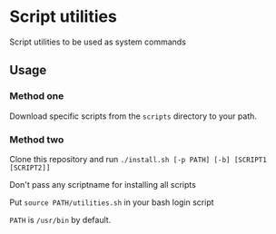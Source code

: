 Script utilities
================

Script utilities to be used as system commands

## Usage

### Method one

Download specific scripts from the ````scripts```` directory to your path.

### Method two

Clone this repository and run ````./install.sh [-p PATH] [-b] [SCRIPT1 [SCRIPT2]]````

Don't pass any scriptname for installing all scripts

Put ````source PATH/utilities.sh```` in your bash login script

````PATH```` is ````/usr/bin```` by default.